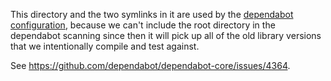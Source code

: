 This directory and the two symlinks in it are used by the
[dependabot configuration](../dependabot.yml), because we can't include the root directory
in the dependabot scanning since then it will pick up all of the old library versions that we
intentionally compile and test against.

See https://github.com/dependabot/dependabot-core/issues/4364.
